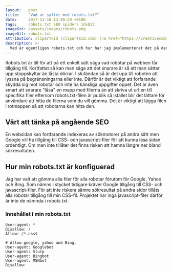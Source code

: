 ```yaml
---
layout:   post
title:    "Vad är syftet med robots.txt?"
date:     2017-11-16 13:49:29 +0100
tags:     robots.txt SEO spiders 1dv022
imageSrc: /assets/images/robots.png
imageAlt: robots.txt
attribution: clipartkid (clipartkid.com) [<a href="https://creativecommons.org/licenses/by-sa/4.0">CC BY-SA 4.0</a>]
description: >-
  Vad är egentligen robots.txt och hur har jag implementerat det på den här siten?
---
```

Robots.txt är till för att på ett enkelt sätt säga vad robotar på webben får tillgång till. Kortfattat så kan man säga att det snarare är så att man sätter upp stoppskyltar än låsta dörrar. I slutändan så är det upp till roboten att lyssna på begränsningarna eller inte. Därför är det viktigt att forfarande skydda sig mot robotar och inte ha känsliga uppgifter öppet. Det är även smart att snarare "låsa" en mapp med filerna än att skriva ut url:en till specifika filer eftersom robots.txt-filen är publik så istället blir det lättare för användare att hitta de filerna som du vill gömma. Det är viktigt att lägga filen i rotmappen så att robotarna kan hitta den.

## Värt att tänka på angående SEO
En websidan kan fortfarande indexeras av sökmotorer på andra sätt men Google vill ha tillgång till CSS- och javascript-filer för att kunna läsa sidan ordentligt. Om man inte tillåter det finns risken att hamna längre ner bland sökresultaten.

## Hur min robots.txt är konfiguerad
Jag har valt att gömma alla filer för alla robotar förutom för Google, Yahoo och Bing. Som nämns i stycket tidigare kräver Google tillgång till CSS- och javascript-filer. För att inte riskera sämre sökresultat på andra sidor tillåts alla robotar tillgång till min CSS-fil. Projektet har inga javascript-filer därför är inte de nämnda i robots.txt.

### Innehållet i min robots.txt
```
User-agent: *
Disallow: /
Allow: /*.css$

# Allow google, yahoo and Bing.
User-agent: Googlebot
User-agent: Slurp
User-agent: Bingbot
User-agent: MSNbot
Disallow:
``` 